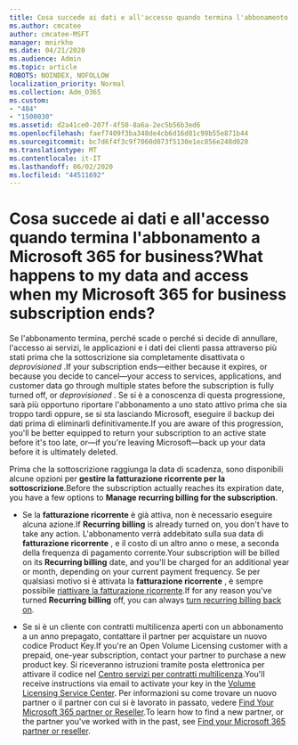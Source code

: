 ```yaml
---
title: Cosa succede ai dati e all'accesso quando termina l'abbonamento a Microsoft 365 for business?
ms.author: cmcatee
author: cmcatee-MSFT
manager: mnirkhe
ms.date: 04/21/2020
ms.audience: Admin
ms.topic: article
ROBOTS: NOINDEX, NOFOLLOW
localization_priority: Normal
ms.collection: Adm_O365
ms.custom:
- "484"
- "1500030"
ms.assetid: d2a41ce0-207f-4f50-8a6a-2ec5b56b3ed6
ms.openlocfilehash: faef7409f3ba348de4cb6d16d81c99b55e871b44
ms.sourcegitcommit: bc7d6f4f3c9f7060d073f5130e1ec856e248d020
ms.translationtype: MT
ms.contentlocale: it-IT
ms.lasthandoff: 06/02/2020
ms.locfileid: "44511692"
---
```

# <a name="what-happens-to-my-data-and-access-when-my-microsoft-365-for-business-subscription-ends"></a><span data-ttu-id="fe36f-102">Cosa succede ai dati e all'accesso quando termina l'abbonamento a Microsoft 365 for business?</span><span class="sxs-lookup"><span data-stu-id="fe36f-102">What happens to my data and access when my Microsoft 365 for business subscription ends?</span></span>

<span data-ttu-id="fe36f-103">Se l'abbonamento termina, perché scade o perché si decide di annullare, l'accesso ai servizi, le applicazioni e i dati dei clienti passa attraverso più stati prima che la sottoscrizione sia completamente disattivata o *deprovisioned* .</span><span class="sxs-lookup"><span data-stu-id="fe36f-103">If your subscription ends—either because it expires, or because you decide to cancel—your access to services, applications, and customer data go through multiple states before the subscription is fully turned off, or  *deprovisioned*  .</span></span> <span data-ttu-id="fe36f-104">Se si è a conoscenza di questa progressione, sarà più opportuno riportare l'abbonamento a uno stato attivo prima che sia troppo tardi oppure, se si sta lasciando Microsoft, eseguire il backup dei dati prima di eliminarli definitivamente.</span><span class="sxs-lookup"><span data-stu-id="fe36f-104">If you are aware of this progression, you'll be better equipped to return your subscription to an active state before it's too late, or—if you're leaving Microsoft—back up your data before it is ultimately deleted.</span></span>
  
<span data-ttu-id="fe36f-105">Prima che la sottoscrizione raggiunga la data di scadenza, sono disponibili alcune opzioni per **gestire la fatturazione ricorrente per la sottoscrizione**.</span><span class="sxs-lookup"><span data-stu-id="fe36f-105">Before the subscription actually reaches its expiration date, you have a few options to **Manage recurring billing for the subscription**.</span></span>
  
- <span data-ttu-id="fe36f-106">Se la **fatturazione ricorrente** è già attiva, non è necessario eseguire alcuna azione.</span><span class="sxs-lookup"><span data-stu-id="fe36f-106">If **Recurring billing** is already turned on, you don't have to take any action.</span></span> <span data-ttu-id="fe36f-107">L'abbonamento verrà addebitato sulla sua data di **fatturazione ricorrente** , e il costo di un altro anno o mese, a seconda della frequenza di pagamento corrente.</span><span class="sxs-lookup"><span data-stu-id="fe36f-107">Your subscription will be billed on its **Recurring billing** date, and you'll be charged for an additional year or month, depending on your current payment frequency.</span></span> <span data-ttu-id="fe36f-108">Se per qualsiasi motivo si è attivata la **fatturazione ricorrente** , è sempre possibile [riattivare la fatturazione ricorrente](https://docs.microsoft.com/microsoft-365/commerce/subscriptions/renew-your-subscription#turn-recurring-billing-off-or-on).</span><span class="sxs-lookup"><span data-stu-id="fe36f-108">If for any reason you've turned **Recurring billing** off, you can always [turn recurring billing back on](https://docs.microsoft.com/microsoft-365/commerce/subscriptions/renew-your-subscription#turn-recurring-billing-off-or-on).</span></span>

- <span data-ttu-id="fe36f-109">Se si è un cliente con contratti multilicenza aperti con un abbonamento a un anno prepagato, contattare il partner per acquistare un nuovo codice Product Key.</span><span class="sxs-lookup"><span data-stu-id="fe36f-109">If you're an Open Volume Licensing customer with a prepaid, one-year subscription, contact your partner to purchase a new product key.</span></span> <span data-ttu-id="fe36f-110">Si riceveranno istruzioni tramite posta elettronica per attivare il codice nel [Centro servizi per contratti multilicenza](https://go.microsoft.com/fwlink/p/?LinkID=282016).</span><span class="sxs-lookup"><span data-stu-id="fe36f-110">You'll receive instructions via email to activate your key in the [Volume Licensing Service Center](https://go.microsoft.com/fwlink/p/?LinkID=282016).</span></span> <span data-ttu-id="fe36f-111">Per informazioni su come trovare un nuovo partner o il partner con cui si è lavorato in passato, vedere [Find Your Microsoft 365 partner or Reseller](https://docs.microsoft.com/microsoft-365/admin/manage/find-your-partner-or-reseller).</span><span class="sxs-lookup"><span data-stu-id="fe36f-111">To learn how to find a new partner, or the partner you've worked with in the past, see [Find your Microsoft 365 partner or reseller](https://docs.microsoft.com/microsoft-365/admin/manage/find-your-partner-or-reseller).</span></span>